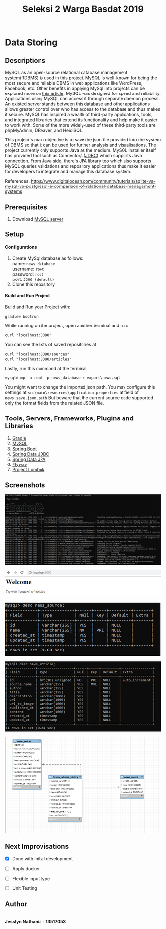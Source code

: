 <h1 align="center">
  <br>
  Seleksi 2 Warga Basdat 2019
  <br>
  <br>
</h1>

# Data Storing

## Descriptions
MySQL as an open-source relational database management system(RDBMS) is used in this project. MySQL is well-known for being the most secure and reliable DBMS in web applications like WordPress, Facebook, etc. Other benefits in applying MySql into projects can be explored more on <a href = "https://www.datamation.com/storage/8-major-advantages-of-using-mysql.html">this article</a>. MySQL was designed for speed and reliability. Applications using MySQL can access it through separate daemon process. An existed server stands between this database and other applications allows greater control over who has access to the database and thus makes it secure. MySQL has inspired a wealth of third-party applications, tools, and integrated libraries that extend its functionality and help make it easier to work with. Some of the more widely-used of these third-party tools are phpMyAdmin, DBeaver, and HeidiSQL.


This project's main objective is to save the json file provided into the system of DBMS so that it can be used for further analysis and visualisations. The project currently only supports Java as the medium. MySQL installer itself has provided tool such as Connector/J(<a href = "https://www.javatpoint.com/java-jdbc">JDBC</a>) which supports Java connection. From Java side, there's <a href = "https://docs.spring.io/spring-data/jpa/docs/current/reference/html">JPA</a> library too which also supports MySQL queries validations and repository applications thus make it easier for developers to integrate and manage this database system.


References: https://www.digitalocean.com/community/tutorials/sqlite-vs-mysql-vs-postgresql-a-comparison-of-relational-database-management-systems


## Prerequisites
1. Download <a href = "https://dev.mysql.com/downloads/mysql">MySQL server</a>


## Setup
#### Configurations
1. Create MySql database as follows:
  <br>name: `news_database`
  <br>username: `root`
  <br>password: `root`
  <br>port: `3306 (default)`
2. Clone this repository

#### Build and Run Project
Build and Run your Project with:
```
gradlew bootrun
```

While running on the project, open another terminal and run:
```
curl "localhost:8080"
```

You can see the lists of saved repositories at
```
curl "localhost:8080/sources"
curl "localhost:8080/articles"
```

Lastly, run this command at the terminal
```
mysqldump -u root -p news_database > export\news.sql
```

You might want to change the imported json path. You may configure this settings at `src\main\resources\application.properties` at field of `news.save.json.path` But beware that the current source code supported only the format fields from the related JSON file.


## Tools, Servers, Frameworks, Plugins and Libraries
  1. <a href = "https://gradle.org/">Gradle</a>
  2. <a href = "https://www.mysql.com/">MySQL</a>
  3. <a href = "https://spring.io/projects/spring-boot">Spring Boot</a>
  4. <a href = "https://spring.io/projects/spring-data-jdbc">Spring Data JDBC</a>
  5. <a href = "https://spring.io/projects/spring-data-jpa">Spring Data JPA</a>
  6. <a href="https://flywaydb.org/documentation/plugins/springboot">Flyway</a>
  7. <a href = "https://projectlombok.org/">Project Lombok</a>
  
  
## Screenshots
![Screenshot](./screenshots/Spring.PNG)

![Screenshot](./screenshots/Welcome.PNG)

![Screenshot](./screenshots/news_source_table.PNG)

![Screenshot](./screenshots/news_article_table.PNG)

![Screenshot](./screenshots/schema.PNG)


## Next Improvisations
  - [x] Done with initial development
  - [ ] Apply docker
  - [ ] Flexible input type
  - [ ] Unit Testing


## Author
<p>
  <br>
  <b> Jesslyn Nathania - 13517053 </b>
  <br>
  <br>
</p>
